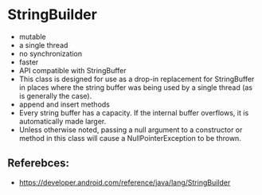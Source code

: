 # StringBuilder

- mutable
- a single thread
- no synchronization
- faster
- API compatible with StringBuffer
- This class is designed for use as a drop-in replacement for StringBuffer in places where the string buffer was being used by a single thread (as is generally the case).
- append and insert methods
- Every string buffer has a capacity. If the internal buffer overflows, it is automatically made larger.
- Unless otherwise noted, passing a null argument to a constructor or method in this class will cause a NullPointerException to be thrown.

## Referebces:
- https://developer.android.com/reference/java/lang/StringBuilder